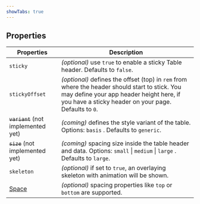 ```yaml
---
showTabs: true
---
```


## Properties

| Properties                                  | Description                                                                                                                                                                                        |
| ------------------------------------------- | -------------------------------------------------------------------------------------------------------------------------------------------------------------------------------------------------- |
| `sticky`                                    | _(optional)_ use `true` to enable a sticky Table header. Defaults to `false`.                                                                                                                      |
| `stickyOffset`                              | _(optional)_ defines the offset (top) in `rem` from where the header should start to stick. You may define your app header height here, if you have a sticky header on your page. Defaults to `0`. |
| ~~`variant`~~ (not implemented yet)         | _(coming)_ defines the style variant of the table. Options: `basis` . Defaults to `generic`.                                                                                                       |
| ~~`size`~~ (not implemented yet)            | _(coming)_ spacing size inside the table header and data. Options: `small` \| `medium` \| `large` \. Defaults to `large`.                                                                          |
| `skeleton`                                  | _(optional)_ if set to `true`, an overlaying skeleton with animation will be shown.                                                                                                                |
| [Space](/uilib/components/space/properties) | _(optional)_ spacing properties like `top` or `bottom` are supported.                                                                                                                              |
